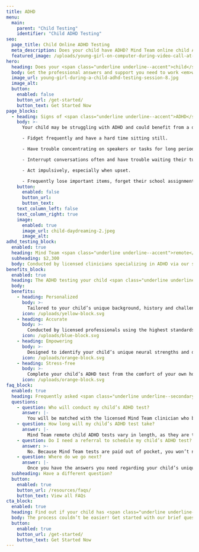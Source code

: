 ```yaml
---
title: ADHD
menu:
  main:
    parent: "Child Testing"
    identifier: "Child ADHD Testing"
seo:
  page_title: Child Online ADHD Testing
  meta_description: Does your child have ADHD? Mind Team online child ADHD tests are the professional, stress-free way to diagnose (or rule out) ADHD.
  featured_image: /uploads/young-girl-on-computer-during-video-call-at-desk.jpg
hero:
  heading: Does your <span class="underline underline--accent">child</span> have ADHD?
  body: Get the professional answers and support you need to work <em>with</em> your child’s mind, all from the comfort of home.
  image_url: young-girl-during-a-child-adhd-testing-session-8.jpg
  image_alt:
  button:
    enabled: false
    button_url: /get-started/
    button_text: Get Started Now
page_blocks:
  - heading: Signs of <span class="underline underline--accent">ADHD</span> in children
    body: >-
      Your child may be struggling with ADHD and could benefit from a diagnosis if they:

      - Fidget frequently and have a hard time sitting still. 

      - Have trouble concentrating on speakers or tasks for long periods of time. 

      - Interrupt conversations often and have trouble waiting their turn. 

      - Act impulsively, especially when upset. 

      - Frequently lose important items, forget their school assignments and more.
    button:
      enabled: false
      button_url:
      button_text:
    text_column_left: false
    text_column_right: true
    image:
      enabled: true
      image_url: child-daydreaming-2.jpeg
      image_alt:
adhd_testing_block:
  enabled: true
  heading: Mind Team <span class="underline underline--accent">remote</span> child ADHD testing.
  subheading: $2,300
  body: Conducted by licensed clinicians specializing in ADHD via our secure, remote platform.
benefits_block:
  enabled: true
  heading: The ADHD testing your child <span class="underline underline--primary">deserves</span>.
  body:
  benefits:
    - heading: Personalized
      body: >-
        Tailored to your child’s unique background, history and challenges.
      icon: /uploads/yellow-block.svg
    - heading: Accurate
      body: >-
        Conducted by licensed professionals using the highest standards and evidence-based methods.
      icon: /uploads/blue-block.svg
    - heading: Empowering
      body: >-
        Designed to identify your child’s unique neural strengths and differences to guide them on the best path to work <em>with</em> their mind.
      icon: /uploads/orange-block.svg
    - heading: Stress-free
      body: >-
        Complete your child’s ADHD test from the comfort of your own home, no referral, wait-time or commute necessary.
      icon: /uploads/orange-block.svg
faq_block:
  enabled: true
  heading: Frequently asked <span class="underline underline--secondary">questions</span>
  questions:
    - question: Who will conduct my child’s ADHD test?
      answer: |-
        You will be matched with the licensed Mind Team clinician who best fits your child’s unique needs, like those on our team specializing in ADHD.
    - question: How long will my child’s ADHD test take?
      answer: |-
        Mind Team remote child ADHD tests vary in length, as they are tailored to your child’s needs, challenges and more. We’ll prepare you beforehand with what you can expect before your child’s test.
    - question: Do I need a referral to schedule my child’s ADHD test?
      answer: >-
        No. Because Mind Team tests are paid out of pocket, you won’t need to obtain a referral for your child to schedule their ADHD test with us.
    - question: Where do we go next?
      answer: |-
        Once you have the answers you need regarding your child’s unique mind, Mind Team treatment services are here for your child in school and beyond with the accommodations and support they need, whether they get an official ADHD diagnosis after testing or not.
  subheading: Have a different question?
  button:
    enabled: true
    button_url: /resources/faqs/
    button_text: View all FAQs
cta_block:
  enabled: true
  heading: Find out if your child has <span class="underline underline--primary">ADHD</span>.
  body: The process couldn’t be easier! Get started with our brief questionnaire.
  button:
    enabled: true
    button_url: /get-started/
    button_text: Get Started Now
---
```

